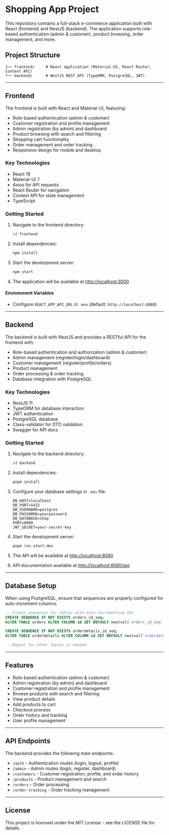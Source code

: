 # Shopping App Project

This repository contains a full-stack e-commerce application built with React (frontend) and NestJS (backend). The application supports role-based authentication (admin & customer), product browsing, order management, and more.

## Project Structure

```
├── frontend/     # React application (Material-UI, React Router, Context API)
└── backend/      # NestJS REST API (TypeORM, PostgreSQL, JWT)
```

---

## Frontend

The frontend is built with React and Material-UI, featuring:

- Role-based authentication (admin & customer)
- Customer registration and profile management
- Admin registration (by admin) and dashboard
- Product browsing with search and filtering
- Shopping cart functionality
- Order management and order tracking
- Responsive design for mobile and desktop

### Key Technologies

- React 19
- Material-UI 7
- Axios for API requests
- React Router for navigation
- Context API for state management
- TypeScript

### Getting Started

1. Navigate to the frontend directory:
   ```bash
   cd frontend
   ```

2. Install dependencies:
   ```bash
   npm install
   ```

3. Start the development server:
   ```bash
   npm start
   ```

4. The application will be available at [http://localhost:3000](http://localhost:3000)

#### Environment Variables

- Configure `REACT_APP_API_URL` in `.env` (default: `http://localhost:8080`)

---

## Backend

The backend is built with NestJS and provides a RESTful API for the frontend with:

- Role-based authentication and authorization (admin & customer)
- Admin management (register/login/dashboard)
- Customer management (register/profile/orders)
- Product management
- Order processing & order tracking
- Database integration with PostgreSQL

### Key Technologies

- NestJS 11
- TypeORM for database interaction
- JWT authentication
- PostgreSQL database
- Class-validator for DTO validation
- Swagger for API docs

### Getting Started

1. Navigate to the backend directory:
   ```bash
   cd backend
   ```

2. Install dependencies:
   ```bash
   pnpm install
   ```

3. Configure your database settings in `.env` file:
   ```
   DB_HOST=localhost
   DB_PORT=5432
   DB_USERNAME=postgres
   DB_PASSWORD=yourpassword
   DB_DATABASE=shop
   PORT=8080
   JWT_SECRET=your-secret-key
   ```

4. Start the development server:
   ```bash
   pnpm run start:dev
   ```

5. The API will be available at [http://localhost:8080](http://localhost:8080)
6. API documentation available at [http://localhost:8080/api](http://localhost:8080/api)

---

## Database Setup

When using PostgreSQL, ensure that sequences are properly configured for auto-increment columns:

```sql
-- Create sequences for tables with auto-incrementing IDs
CREATE SEQUENCE IF NOT EXISTS orders_id_seq;
ALTER TABLE orders ALTER COLUMN id SET DEFAULT nextval('orders_id_seq'::regclass);

CREATE SEQUENCE IF NOT EXISTS orderdetails_id_seq;
ALTER TABLE orderdetails ALTER COLUMN id SET DEFAULT nextval('orderdetails_id_seq'::regclass);

-- Repeat for other tables as needed
```

---

## Features

- Role-based authentication (admin & customer)
- Admin registration (by admin) and dashboard
- Customer registration and profile management
- Browse products with search and filtering
- View product details
- Add products to cart
- Checkout process
- Order history and tracking
- User profile management

---

## API Endpoints

The backend provides the following main endpoints:

- `/auth` - Authentication routes (login, logout, profile)
- `/admin` - Admin routes (login, register, dashboard)
- `/customers` - Customer registration, profile, and order history
- `/products` - Product management and search
- `/orders` - Order processing
- `/order-tracking` - Order tracking management

---

## License

This project is licensed under the MIT License - see the LICENSE file for details.